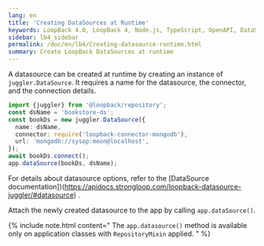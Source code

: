 ```yaml
---
lang: en
title: 'Creating DataSources at Runtime'
keywords: LoopBack 4.0, LoopBack 4, Node.js, TypeScript, OpenAPI, DataSource
sidebar: lb4_sidebar
permalink: /doc/en/lb4/Creating-datasource-runtime.html
summary: Create LoopBack DataSources at runtime
---
```


A datasource can be created at runtime by creating an instance of
`juggler.DataSource`. It requires a name for the datasource, the connector, and
the connection details.

```ts
import {juggler} from '@loopback/repository';
const dsName = 'bookstore-ds';
const bookDs = new juggler.DataSource({
  name: dsName,
  connector: require('loopback-connector-mongodb'),
  url: 'mongodb://sysop:moon@localhost',
});
await bookDs.connect();
app.dataSource(bookDs, dsName);
```

For details about datasource options, refer to the [DataSource
documentation])(https://apidocs.strongloop.com/loopback-datasource-juggler/#datasource)
.

Attach the newly created datasource to the app by calling `app.dataSource()`.

{% include note.html content="
The `app.datasource()` method is available only on application classes
with `RepositoryMixin` applied.
" %}
